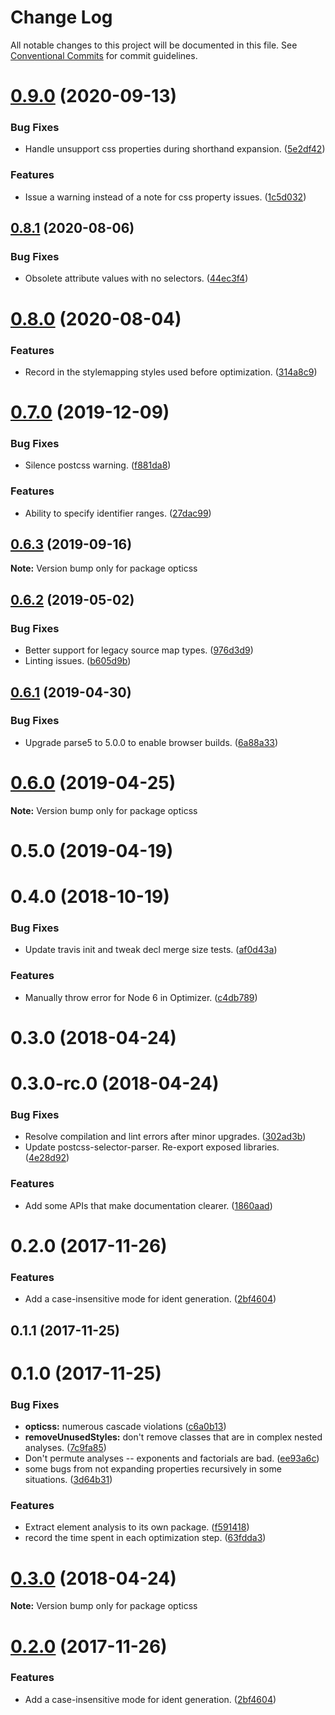 # Change Log

All notable changes to this project will be documented in this file.
See [Conventional Commits](https://conventionalcommits.org) for commit guidelines.

# [0.9.0](https://github.com/linkedin/opticss/compare/opticss@0.8.1...opticss@0.9.0) (2020-09-13)


### Bug Fixes

* Handle unsupport css properties during shorthand expansion. ([5e2df42](https://github.com/linkedin/opticss/commit/5e2df42))


### Features

* Issue a warning instead of a note for css property issues. ([1c5d032](https://github.com/linkedin/opticss/commit/1c5d032))





## [0.8.1](https://github.com/linkedin/opticss/compare/opticss@0.8.0...opticss@0.8.1) (2020-08-06)


### Bug Fixes

* Obsolete attribute values with no selectors. ([44ec3f4](https://github.com/linkedin/opticss/commit/44ec3f4))





# [0.8.0](https://github.com/linkedin/opticss/compare/opticss@0.7.0...opticss@0.8.0) (2020-08-04)


### Features

* Record in the stylemapping styles used before optimization. ([314a8c9](https://github.com/linkedin/opticss/commit/314a8c9))





# [0.7.0](https://github.com/linkedin/opticss/compare/opticss@0.6.3...opticss@0.7.0) (2019-12-09)


### Bug Fixes

* Silence postcss warning. ([f881da8](https://github.com/linkedin/opticss/commit/f881da8))


### Features

* Ability to specify identifier ranges. ([27dac99](https://github.com/linkedin/opticss/commit/27dac99))





## [0.6.3](https://github.com/linkedin/opticss/compare/opticss@0.6.2...opticss@0.6.3) (2019-09-16)

**Note:** Version bump only for package opticss





## [0.6.2](https://github.com/linkedin/opticss/compare/opticss@0.6.1...opticss@0.6.2) (2019-05-02)


### Bug Fixes

* Better support for legacy source map types. ([976d3d9](https://github.com/linkedin/opticss/commit/976d3d9))
* Linting issues. ([b605d9b](https://github.com/linkedin/opticss/commit/b605d9b))





## [0.6.1](https://github.com/linkedin/opticss/compare/opticss@0.6.0...opticss@0.6.1) (2019-04-30)


### Bug Fixes

* Upgrade parse5 to 5.0.0 to enable browser builds. ([6a88a33](https://github.com/linkedin/opticss/commit/6a88a33))





# [0.6.0](https://github.com/linkedin/opticss/compare/opticss@0.5.0...opticss@0.6.0) (2019-04-25)

**Note:** Version bump only for package opticss





# 0.5.0 (2019-04-19)



# 0.4.0 (2018-10-19)


### Bug Fixes

* Update travis init and tweak decl merge size tests. ([af0d43a](https://github.com/linkedin/opticss/commit/af0d43a))


### Features

* Manually throw error for Node 6 in Optimizer. ([c4db789](https://github.com/linkedin/opticss/commit/c4db789))



# 0.3.0 (2018-04-24)



# 0.3.0-rc.0 (2018-04-24)


### Bug Fixes

* Resolve compilation and lint errors after minor upgrades. ([302ad3b](https://github.com/linkedin/opticss/commit/302ad3b))
* Update postcss-selector-parser. Re-export exposed libraries. ([4e28d92](https://github.com/linkedin/opticss/commit/4e28d92))


### Features

* Add some APIs that make documentation clearer. ([1860aad](https://github.com/linkedin/opticss/commit/1860aad))



# 0.2.0 (2017-11-26)


### Features

* Add a case-insensitive mode for ident generation. ([2bf4604](https://github.com/linkedin/opticss/commit/2bf4604))



## 0.1.1 (2017-11-25)



# 0.1.0 (2017-11-25)


### Bug Fixes

* **opticss:** numerous cascade violations ([c6a0b13](https://github.com/linkedin/opticss/commit/c6a0b13))
* **removeUnusedStyles:** don't remove classes that are in complex nested analyses. ([7c9fa85](https://github.com/linkedin/opticss/commit/7c9fa85))
* Don't permute analyses -- exponents and factorials are bad. ([ee93a6c](https://github.com/linkedin/opticss/commit/ee93a6c))
* some bugs from not expanding properties recursively in some situations. ([3d64b31](https://github.com/linkedin/opticss/commit/3d64b31))


### Features

* Extract element analysis to its own package. ([f591418](https://github.com/linkedin/opticss/commit/f591418))
* record the time spent in each optimization step. ([63fdda3](https://github.com/linkedin/opticss/commit/63fdda3))





<a name="0.3.0"></a>
# [0.3.0](https://github.com/linkedin/opticss/compare/v0.3.0-rc.0...v0.3.0) (2018-04-24)

**Note:** Version bump only for package opticss





<a name="0.2.0"></a>
# [0.2.0](https://github.com/linkedin/opticss/compare/v0.1.1...v0.2.0) (2017-11-26)


### Features

* Add a case-insensitive mode for ident generation. ([2bf4604](https://github.com/linkedin/opticss/commit/2bf4604))
